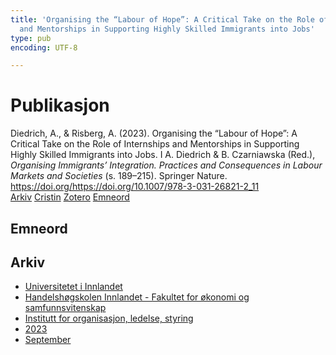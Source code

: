 ```yaml
---
title: 'Organising the “Labour of Hope”: A Critical Take on the Role of Internships
  and Mentorships in Supporting Highly Skilled Immigrants into Jobs'
type: pub
encoding: UTF-8

---
```

<h1>Publikasjon</h1>
<article id="csl-bib-container-IHVGHFYT" class="csl-bib-container">
  <div class="csl-bib-body"> <div class="csl-entry">Diedrich, A., &#38; Risberg, A. (2023). Organising the “Labour of Hope”: A Critical Take on the Role of Internships and Mentorships in Supporting Highly Skilled Immigrants into Jobs. I A. Diedrich &#38; B. Czarniawska (Red.), <i>Organising Immigrants’ Integration. Practices and Consequences in Labour Markets and Societies</i> (s. 189–215). Springer Nature. <a href="https://doi.org/https://doi.org/10.1007/978-3-031-26821-2_11">https://doi.org/https://doi.org/10.1007/978-3-031-26821-2_11</a></div> </div>
  <div class="csl-bib-buttons">
    <a href="#taxonomy-article-IHVGHFYT" alt="archive" class="csl-bib-button">Arkiv</a>
    <a href="https://app.cristin.no/results/show.jsf?id=2178629" alt="Cristin" class="csl-bib-button">Cristin</a>
    <a href="http://zotero.org/groups/5881554/items/IHVGHFYT" alt="Zotero" class="csl-bib-button">Zotero</a>
    <a href="#keywords-article-IHVGHFYT" alt="keywords" class="csl-bib-button">Emneord</a>
  </div>
  <div id="csl-bib-meta-container-IHVGHFYT"></div>
</article>
<div id="csl-bib-meta-IHVGHFYT" class="csl-bib-meta">
  <article id="keywords-article-IHVGHFYT" class="keywords-article">
    <h1>Emneord</h1>
    
  </article>
  <article id="taxonomy-article-IHVGHFYT" class="taxonomy-article">
    <h1>Arkiv</h1>
    <ul>
      <li>
        <a href="/nn/archive/?key=3DCRN523">Universitetet i Innlandet</a>
      </li>
      <li>
        <a href="/nn/archive/?key=DU8Q9LN9">Handelshøgskolen Innlandet - Fakultet for økonomi og samfunnsvitenskap</a>
      </li>
      <li>
        <a href="/nn/archive/?key=4LUWR3ZM">Institutt for organisasjon, ledelse, styring</a>
      </li>
      <li>
        <a href="/nn/archive/?key=THVQJFRI">2023</a>
      </li>
      <li>
        <a href="/nn/archive/?key=IEASGXD2">September</a>
      </li>
    </ul>
  </article>
</div>
